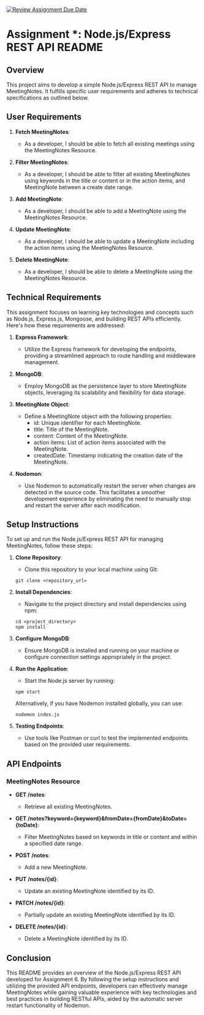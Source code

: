 [![Review Assignment Due Date](https://classroom.github.com/assets/deadline-readme-button-24ddc0f5d75046c5622901739e7c5dd533143b0c8e959d652212380cedb1ea36.svg)](https://classroom.github.com/a/UCQYxFhy)
# Assignment *: Node.js/Express REST API README

## Overview

This project aims to develop a simple Node.js/Express REST API to manage MeetingNotes. It fulfills specific user requirements and adheres to technical specifications as outlined below.

## User Requirements

1. **Fetch MeetingNotes**:
    - As a developer, I should be able to fetch all existing meetings using the MeetingNotes Resource.

2. **Filter MeetingNotes**:
    - As a developer, I should be able to filter all existing MeetingNotes using keywords in the title or content or in the action items, and MeetingNote between a create date range.

3. **Add MeetingNote**:
    - As a developer, I should be able to add a MeetingNote using the MeetingNotes Resource.

4. **Update MeetingNote**:
    - As a developer, I should be able to update a MeetingNote including the action items using the MeetingNotes Resource.

5. **Delete MeetingNote**:
    - As a developer, I should be able to delete a MeetingNote using the MeetingNotes Resource.

## Technical Requirements

This assignment focuses on learning key technologies and concepts such as Node.js, Express.js, Mongoose, and building REST APIs efficiently. Here's how these requirements are addressed:

1. **Express Framework**:
    - Utilize the Express framework for developing the endpoints, providing a streamlined approach to route handling and middleware management.

2. **MongoDB**:
    - Employ MongoDB as the persistence layer to store MeetingNote objects, leveraging its scalability and flexibility for data storage.

3. **MeetingNote Object**:
    - Define a MeetingNote object with the following properties:
        - id: Unique identifier for each MeetingNote.
        - title: Title of the MeetingNote.
        - content: Content of the MeetingNote.
        - action items: List of action items associated with the MeetingNote.
        - createdDate: Timestamp indicating the creation date of the MeetingNote.

4. **Nodemon**:
    - Use Nodemon to automatically restart the server when changes are detected in the source code. This facilitates a smoother development experience by eliminating the need to manually stop and restart the server after each modification.

## Setup Instructions

To set up and run the Node.js/Express REST API for managing MeetingNotes, follow these steps:

1. **Clone Repository**:
    - Clone this repository to your local machine using Git:
    ```
    git clone <repository_url>
    ```

2. **Install Dependencies**:
    - Navigate to the project directory and install dependencies using npm:
    ```
    cd <project_directory>
    npm install
    ```

3. **Configure MongoDB**:
    - Ensure MongoDB is installed and running on your machine or configure connection settings appropriately in the project.

4. **Run the Application**:
    - Start the Node.js server by running:
    ```
    npm start
    ```

   Alternatively, if you have Nodemon installed globally, you can use:
    ```
    nodemon index.js
    ```

5. **Testing Endpoints**:
    - Use tools like Postman or curl to test the implemented endpoints based on the provided user requirements.

## API Endpoints

### MeetingNotes Resource

- **GET /notes**:
    - Retrieve all existing MeetingNotes.

- **GET /notes?keyword={keyword}&fromDate={fromDate}&toDate={toDate}**:
    - Filter MeetingNotes based on keywords in title or content and within a specified date range.

- **POST /notes**:
    - Add a new MeetingNote.

- **PUT /notes/{id}**:
    - Update an existing MeetingNote identified by its ID.

- **PATCH /notes/{id}**:
    - Partially update an existing MeetingNote identified by its ID.

- **DELETE /notes/{id}**:
    - Delete a MeetingNote identified by its ID.

## Conclusion

This README provides an overview of the Node.js/Express REST API developed for Assignment 6. By following the setup instructions and utilizing the provided API endpoints, developers can effectively manage MeetingNotes while gaining valuable experience with key technologies and best practices in building RESTful APIs, aided by the automatic server restart functionality of Nodemon.
